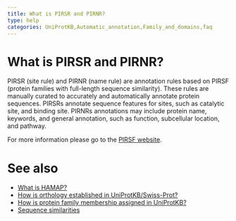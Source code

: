 ```yaml
---
title: What is PIRSR and PIRNR?
type: help
categories: UniProtKB,Automatic_annotation,Family_and_domains,faq
---
```


# What is PIRSR and PIRNR?

PIRSR (site rule) and PIRNR (name rule) are annotation rules based on PIRSF (protein families with full-length sequence similarity). These rules are manually curated to accurately and automatically annotate protein sequences. PIRSRs annotate sequence features for sites, such as catalytic site, and binding site. PIRNRs annotations may include protein name, keywords, and general annotation, such as function, subcellular location, and pathway.

For more information please go to the [PIRSF website](https://proteininformationresource.org/pirwww/dbinfo/pirsf.shtml).

# See also

-   [What is HAMAP?](https://www.uniprot.org/help/hamap)
-   [How is orthology established in UniProtKB/Swiss-Prot?](https://www.uniprot.org/help/orthology)
-   [How is protein family membership assigned in UniProtKB?](https://www.uniprot.org/help/family_membership)
-   [Sequence similarities](https://www.uniprot.org/help/sequence_similarities)
